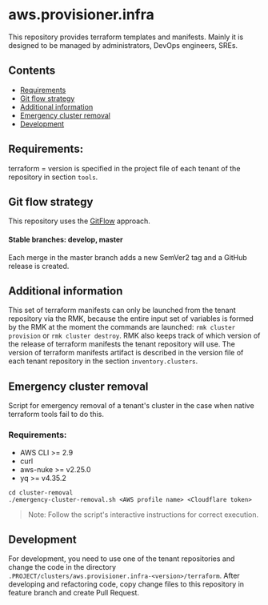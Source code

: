 # aws.provisioner.infra
This repository provides terraform templates and manifests. 
Mainly it is designed to be managed by administrators, DevOps engineers, SREs.

## Contents
* [Requirements](#requirements)
* [Git flow strategy](#git-flow-strategy)
* [Additional information](#additional-information)
* [Emergency cluster removal](#emergency-cluster-removal)
* [Development](#development)

## Requirements:
terraform = version is specified in the project file of each tenant of the repository in section `tools`.

## Git flow strategy
This repository uses the [GitFlow](https://www.atlassian.com/git/tutorials/comparing-workflows/gitflow-workflow) approach.

#### Stable branches: develop, master
Each merge in the master branch adds a new SemVer2 tag and a GitHub release is created.

## Additional information
This set of terraform manifests can only be launched from the tenant repository via the RMK, 
because the entire input set of variables is formed by the RMK at the moment 
the commands are launched: `rmk cluster provision` or `rmk cluster destroy`.
RMK also keeps track of which version of the release of terraform manifests the tenant repository will use.
The version of terraform manifests artifact is described in the version file of each 
tenant repository in the section `inventory.clusters`.

## Emergency cluster removal
Script for emergency removal of a tenant's cluster in the case when native terraform tools fail to do this.

### Requirements:
* AWS CLI >= 2.9
* curl
* aws-nuke >= v2.25.0
* yq >= v4.35.2

```shell
cd cluster-removal
./emergency-cluster-removal.sh <AWS profile name> <Cloudflare token>
```

> Note: Follow the script's interactive instructions for correct execution.

## Development
For development, you need to use one of the tenant repositories and change the code 
in the directory `.PROJECT/clusters/aws.provisioner.infra-<version>/terraform`. 
After developing and refactoring code, copy change files to this repository in feature branch and create Pull Request.
